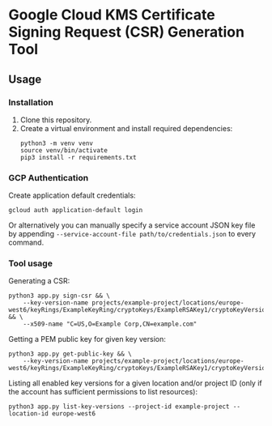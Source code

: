 # Google Cloud KMS Certificate Signing Request (CSR) Generation Tool

## Usage

### Installation

1. Clone this repository.
2. Create a virtual environment and install required dependencies:
    ```
    python3 -m venv venv
    source venv/bin/activate
    pip3 install -r requirements.txt
    ```

### GCP Authentication

Create application default credentials:

```
gcloud auth application-default login
```

Or alternatively you can manually specify a service account JSON key file by appending
`--service-account-file path/to/credentials.json` to every command.

### Tool usage

Generating a CSR:

```
python3 app.py sign-csr && \
    --key-version-name projects/example-project/locations/europe-west6/keyRings/ExampleKeyRing/cryptoKeys/ExampleRSAKey1/cryptoKeyVersions/1 && \
    --x509-name "C=US,O=Example Corp,CN=example.com"
```

Getting a PEM public key for given key version:

```
python3 app.py get-public-key && \
    --key-version-name projects/example-project/locations/europe-west6/keyRings/ExampleKeyRing/cryptoKeys/ExampleRSAKey1/cryptoKeyVersions/1
```

Listing all enabled key versions for a given location and/or project ID (only if the account has sufficient permissions to list resources):

```
python3 app.py list-key-versions --project-id example-project --location-id europe-west6 
```
